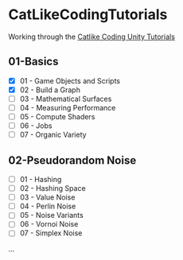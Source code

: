 # CatLikeCodingTutorials
Working through the [Catlike Coding Unity Tutorials](https://catlikecoding.com/unity/tutorials/)

## 01-Basics
- [x] 01 - Game Objects and Scripts
- [x] 02 - Build a Graph
- [ ] 03 - Mathematical Surfaces
- [ ] 04 - Measuring Performance
- [ ] 05 - Compute Shaders
- [ ] 06 - Jobs
- [ ] 07 - Organic Variety

## 02-Pseudorandom Noise
- [ ] 01 - Hashing
- [ ] 02 - Hashing Space
- [ ] 03 - Value Noise
- [ ] 04 - Perlin Noise
- [ ] 05 - Noise Variants
- [ ] 06 - Vornoi Noise
- [ ] 07 - Simplex Noise

...
